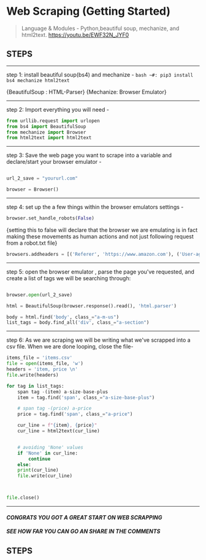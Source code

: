 # Web Scraping (Getting Started) 
> Language & Modules - Python,beautiful soup, mechanize, and html2text.
https://youtu.be/EWF32N_JYF0


## STEPS
	    
___
step 1: 
   install beautiful soup(bs4) and mechanize -
```bash ~#: pip3 install bs4 mechanize html2text```

{BeautifulSoup : HTML-Parser}
{Mechanize: Browser Emulator}


___
step 2:
  Import everything you will need - 
 
```python 
from urllib.request import urlopen
from bs4 import BeautifulSoup
from mechanize import Browser
from html2text import html2text
```
___
step 3: 
Save the web page you want to scrape into a variable and declare/start your browser emulator -

```python 

url_2_save = "yoururl.com"

browser = Browser()
```
___
step 4:
set up the a few things within the browser emulators settings -

```python 
browser.set_handle_robots(False)

```
{setting this to false will declare that the browser we are emulating is in fact making these movements as human actions and not just following request from a robot.txt file} 

```python
browsers.addheaders = [('Referer', 'https://www.amazon.com'), ('User-agent', 'Mozilla/5.0 (X11; U; Linux i686; en-US; rv:1.9.0.1) Gecko/2008071615 Fedora/3.0.1-1.fc9 Firefox/3.0.1')]

```


___
step 5:
   open the browser emulator , parse the page you've requested, and create a list of tags we will be searching through:

```python 

browser.open(url_2_save)

html = BeautifulSoup(browser.response().read(), 'html.parser')

body = html.find('body', class_="a-m-us")
list_tags = body.find_all('div', class_="a-section")

```
___
step 6:
   As we are scraping we will be writing what we've scrapped into a csv file. When we are done looping, close the file-

```python 
items_file = 'items.csv'
file = open(items_file, 'w')
headers = 'item, price \n'
file.write(headers)

for tag in list_tags:
    span tag -(item) a-size-base-plus
    item = tag.find('span', class_="a-size-base-plus")

    # span tag -(price) a-price
    price = tag.find('span', class_="a-price")

    cur_line = f"{item}, {price}"
    cur_line = html2text(cur_line)


    # avoiding 'None' values
    if 'None' in cur_line:
        continue
    else:
	print(cur_line)
	file.write(cur_line)



file.close()
```
___


#### *CONGRATS YOU GOT A GREAT START ON WEB SCRAPPING*
#### *SEE HOW FAR YOU CAN GO AN SHARE IN THE COMMENTS*

## STEPS
